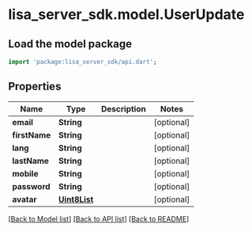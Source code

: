 # lisa_server_sdk.model.UserUpdate

## Load the model package
```dart
import 'package:lisa_server_sdk/api.dart';
```

## Properties
Name | Type | Description | Notes
------------ | ------------- | ------------- | -------------
**email** | **String** |  | [optional] 
**firstName** | **String** |  | [optional] 
**lang** | **String** |  | [optional] 
**lastName** | **String** |  | [optional] 
**mobile** | **String** |  | [optional] 
**password** | **String** |  | [optional] 
**avatar** | [**Uint8List**](Uint8List.md) |  | [optional] 

[[Back to Model list]](../README.md#documentation-for-models) [[Back to API list]](../README.md#documentation-for-api-endpoints) [[Back to README]](../README.md)


